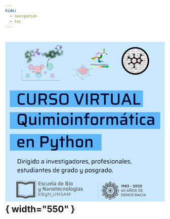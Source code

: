 ```yaml
---
hide:
  - navigation
  - toc
---
```


<!--
## Curso Teórico - Práctico Hygge Lagom Shouganai
-->
# ![Banner](img/web-front.png){ width="550" }
<!-- # ![Banner](img/banner.png){ width="600" } -->
